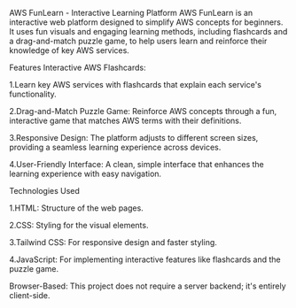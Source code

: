 AWS FunLearn - Interactive Learning Platform
AWS FunLearn is an interactive web platform designed to simplify AWS concepts for beginners. It uses fun visuals and engaging learning methods, including flashcards and a drag-and-match puzzle game, to help users learn and reinforce their knowledge of key AWS services.

Features
Interactive AWS Flashcards: 

1.Learn key AWS services with flashcards that explain each service's functionality.

2.Drag-and-Match Puzzle Game: Reinforce AWS concepts through a fun, interactive game that matches AWS terms with their definitions.

3.Responsive Design: The platform adjusts to different screen sizes, providing a seamless learning experience across devices.

4.User-Friendly Interface: A clean, simple interface that enhances the learning experience with easy navigation.

Technologies Used

1.HTML: Structure of the web pages.

2.CSS: Styling for the visual elements.

3.Tailwind CSS: For responsive design and faster styling.

4.JavaScript: For implementing interactive features like flashcards and the puzzle game.

Browser-Based: This project does not require a server backend; it's entirely client-side.

